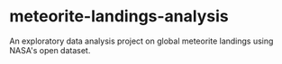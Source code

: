 # meteorite-landings-analysis
An exploratory data analysis project on global meteorite landings using NASA's open dataset.
